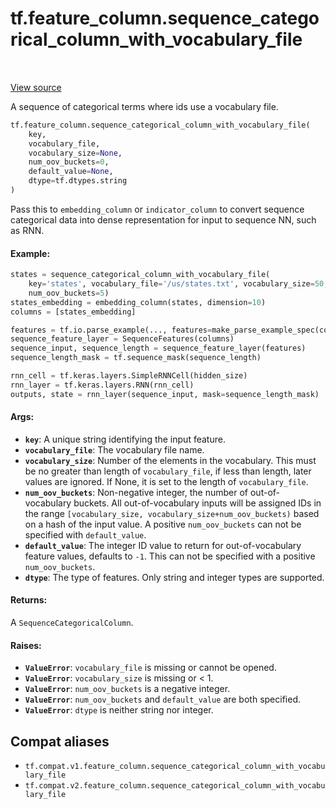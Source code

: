 <div itemscope itemtype="http://developers.google.com/ReferenceObject">
<meta itemprop="name" content="tf.feature_column.sequence_categorical_column_with_vocabulary_file" />
<meta itemprop="path" content="Stable" />
</div>

# tf.feature_column.sequence_categorical_column_with_vocabulary_file

<!-- Insert buttons and diff -->

<table class="tfo-notebook-buttons tfo-api" align="left">
</table>

<a target="_blank" href="/code/stable/tensorflow/python/feature_column/sequence_feature_column.py">View source</a>



A sequence of categorical terms where ids use a vocabulary file.

``` python
tf.feature_column.sequence_categorical_column_with_vocabulary_file(
    key,
    vocabulary_file,
    vocabulary_size=None,
    num_oov_buckets=0,
    default_value=None,
    dtype=tf.dtypes.string
)
```



<!-- Placeholder for "Used in" -->

Pass this to `embedding_column` or `indicator_column` to convert sequence
categorical data into dense representation for input to sequence NN, such as
RNN.

#### Example:



```python
states = sequence_categorical_column_with_vocabulary_file(
    key='states', vocabulary_file='/us/states.txt', vocabulary_size=50,
    num_oov_buckets=5)
states_embedding = embedding_column(states, dimension=10)
columns = [states_embedding]

features = tf.io.parse_example(..., features=make_parse_example_spec(columns))
sequence_feature_layer = SequenceFeatures(columns)
sequence_input, sequence_length = sequence_feature_layer(features)
sequence_length_mask = tf.sequence_mask(sequence_length)

rnn_cell = tf.keras.layers.SimpleRNNCell(hidden_size)
rnn_layer = tf.keras.layers.RNN(rnn_cell)
outputs, state = rnn_layer(sequence_input, mask=sequence_length_mask)
```

#### Args:


* <b>`key`</b>: A unique string identifying the input feature.
* <b>`vocabulary_file`</b>: The vocabulary file name.
* <b>`vocabulary_size`</b>: Number of the elements in the vocabulary. This must be no
  greater than length of `vocabulary_file`, if less than length, later
  values are ignored. If None, it is set to the length of `vocabulary_file`.
* <b>`num_oov_buckets`</b>: Non-negative integer, the number of out-of-vocabulary
  buckets. All out-of-vocabulary inputs will be assigned IDs in the range
  `[vocabulary_size, vocabulary_size+num_oov_buckets)` based on a hash of
  the input value. A positive `num_oov_buckets` can not be specified with
  `default_value`.
* <b>`default_value`</b>: The integer ID value to return for out-of-vocabulary feature
  values, defaults to `-1`. This can not be specified with a positive
  `num_oov_buckets`.
* <b>`dtype`</b>: The type of features. Only string and integer types are supported.


#### Returns:

A `SequenceCategoricalColumn`.



#### Raises:


* <b>`ValueError`</b>: `vocabulary_file` is missing or cannot be opened.
* <b>`ValueError`</b>: `vocabulary_size` is missing or < 1.
* <b>`ValueError`</b>: `num_oov_buckets` is a negative integer.
* <b>`ValueError`</b>: `num_oov_buckets` and `default_value` are both specified.
* <b>`ValueError`</b>: `dtype` is neither string nor integer.

## Compat aliases

* `tf.compat.v1.feature_column.sequence_categorical_column_with_vocabulary_file`
* `tf.compat.v2.feature_column.sequence_categorical_column_with_vocabulary_file`

